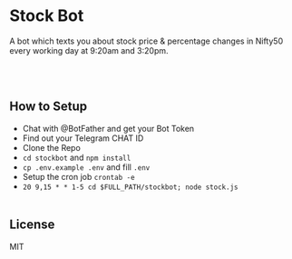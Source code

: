 # Stock Bot

A bot which texts you about stock price & percentage changes in Nifty50 every working day at 9:20am and 3:20pm.

<br>
<br>

## How to Setup

- Chat with @BotFather and get your Bot Token
- Find out your Telegram CHAT ID
- Clone the Repo
- `cd stockbot` and `npm install`
- `cp .env.example .env` and fill `.env`
- Setup the cron job `crontab -e`
- `20 9,15 * * 1-5 cd $FULL_PATH/stockbot; node stock.js`
  <br>
  <br>

## License

MIT
